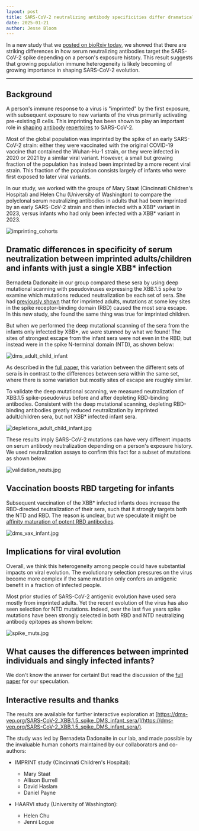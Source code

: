 ```yaml
---
layout: post
title: SARS-CoV-2 neutralizing antibody specificities differ dramatically between recently infected infants and immune-imprinted individuals
date: 2025-01-21
author: Jesse Bloom
---
```


In a new study that we [posted on bioRxiv today](https://www.biorxiv.org/content/10.1101/2025.01.17.633612v1), we showed that there are striking differences in how serum neutralizing antibodies target the SARS-CoV-2 spike depending on a person's exposure history.
This result suggests that growing population immune heterogeneity is likely becoming of growing importance in shaping SARS-CoV-2 evolution.

---

## Background
A person's immune response to a virus is "imprinted" by the first exposure, with subsequent exposure to new variants of the virus primarily activating pre-existing B cells.
This imprinting has been shown to play an important role in [shaping](https://pubmed.ncbi.nlm.nih.gov/38749479/) [antibody](https://www.nature.com/articles/s41586-022-05644-7) [repertoires](https://www.nature.com/articles/s41467-023-38345-4) to SARS-CoV-2.

Most of the global population was imprinted by the spike of an early SARS-CoV-2 strain: either they were vaccinated with the original COVID-19 vaccine that contained the Wuhan-Hu-1 strain, or they were infected in 2020 or 2021 by a similar viral variant.
However, a small but growing fraction of the population has instead been imprinted by a more recent viral strain.
This fraction of the population consists largely of infants who were first exposed to later viral variants.

In our study, we worked with the groups of Mary Staat (Cincinnati Children's Hospital) and Helen Chu (University of Washington) to compare the polyclonal serum neutralizing antibodies in adults that had been imprinted by an early SARS-CoV-2 strain and then infected with a XBB* variant in 2023, versus infants who had only been infected with a XBB* variant in 2023.

![imprinting_cohorts](/assets/research/2025-01-21_sars2-infant-sera/imprinting_cohorts.jpg)

## Dramatic differences in specificity of serum neutralization between imprinted adults/children and infants with just a single XBB* infection
Bernadeta Dadonaite in our group compared these sera by using deep mutational scanning with pseudoviruses expressing the XBB.1.5 spike to examine which mutations reduced neutralization be each set of sera.
She had [previously shown](https://www.nature.com/articles/s41586-024-07636-1) that for imprinted adults, mutations at some key sites in the spike receptor-binding domain (RBD) caused the most sera escape.
In this new study, she found the same thing was true for imprinted children.

But when we performed the deep mutational scanning of the sera from the infants only infected by XBB\*, we were stunned by what we found!
The sites of strongest escape from the infant sera were not even in the RBD, but instead were in the spike N-terminal domain (NTD), as shown below:

![dms_adult_child_infant](/assets/research/2025-01-21_sars2-infant-sera/dms_adult_child_infant.jpg)

As described in the [full paper](https://www.biorxiv.org/content/10.1101/2025.01.17.633612v1), this variation between the different sets of sera is in contrast to the differences between sera within the same set, where there is some variation but mostly sites of escape are roughly similar.

To validate the deep mutational scanning, we measured neutralization of XBB.1.5 spike-pseudovirus before and after depleting RBD-binding antibodies.
Consistent with the deep mutational scanning, depleting RBD-binding antibodies greatly reduced neutralization by imprinted adult/children sera, but not XBB\* infected infant sera.

![depletions_adult_child_infant.jpg](/assets/research/2025-01-21_sars2-infant-sera/depletions_adult_child_infant.jpg)

These results imply SARS-CoV-2 mutations can have very different impacts on serum antibody neutralization depending on a person's exposure history.
We used neutralization assays to confirm this fact for a subset of mutations as shown below.

![validation_neuts.jpg](/assets/research/2025-01-21_sars2-infant-sera/validation_neuts.jpg)

## Vaccination boosts RBD targeting for infants
Subsequent vaccination of the XBB\* infected infants does increase the RBD-directed neutralization of their sera, such that it strongly targets both the NTD and RBD.
The reason is unclear, but we speculate it might be [affinity maturation of potent RBD antibodies](https://www.nature.com/articles/s41586-021-04060-7).

![dms_vax_infant.jpg](/assets/research/2025-01-21_sars2-infant-sera/dms_vax_infant.jpg)

## Implications for viral evolution
Overall, we think this heterogeneity among people could have substantial impacts on viral evolution.
The evolutionary selection pressures on the virus become more complex if the same mutation only confers an antigenic benefit in a fraction of infected people.

Most prior studies of SARS-CoV-2 antigenic evolution have used sera mostly from imprinted adults.
Yet the recent evolution of the virus has also seen selection for NTD mutations.
Indeed, over the last five years spike mutations have been strongly selected in both RBD and NTD neutralizing antibody epitopes as shown below:

![spike_muts.jpg](/assets/research/2025-01-21_sars2-infant-sera/spike_muts.jpg)

## What causes the differences between imprinted individuals and singly infected infants?
We don't know the answer for certain!
But read the discussion of the [full paper](https://www.biorxiv.org/content/10.1101/2025.01.17.633612v1) for our speculation.

## Interactive results and thanks
The results are available for further interactive exploration at [https://dms-vep.org/SARS-CoV-2_XBB.1.5_spike_DMS_infant_sera/](https://dms-vep.org/SARS-CoV-2_XBB.1.5_spike_DMS_infant_sera/).

The study was led by Bernadeta Dadonaite in our lab, and made possible by the invaluable human cohorts maintained by our collaborators and co-authors:

 * IMPRINT study (Cincinnati Children's Hospital):
    - Mary Staat
    - Allison Burrell
    - David Haslam
    - Daniel Payne

 * HAARVI study (University of Washington):
    - Helen Chu
    - Jenni Logue
